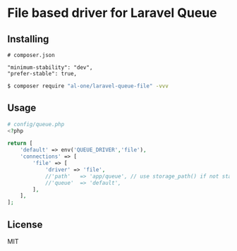# File based driver for Laravel Queue

## Installing

```
# composer.json

"minimum-stability": "dev",
"prefer-stable": true,
```

```sh
$ composer require "al-one/laravel-queue-file" -vvv
```


## Usage

```php
# config/queue.php
<?php

return [
    'default' => env('QUEUE_DRIVER','file'),
    'connections' => [
        'file' => [
            'driver' => 'file',
            //'path'   => 'app/queue', // use storage_path() if not start with "/"
            //'queue'  => 'default',
        ],
    ],
];
```


## License

MIT